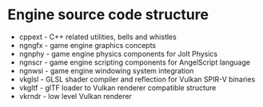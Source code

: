 # Engine source code structure

* cppext - C++ related utilities, bells and whistles
* ngngfx - game engine graphics concepts
* ngnphy - game engine physics components for Jolt Physics
* ngnscr - game engine scripting components for AngelScript language
* ngnwsi - game engine windowing system integration
* vkglsl - GLSL shader compiler and reflection for Vulkan SPIR-V binaries
* vkgltf - glTF loader to Vulkan renderer compatible structure
* vkrndr - low level Vulkan renderer

